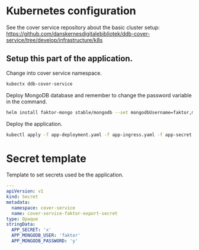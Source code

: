# Kubernetes configuration

See the cover service repository about the basic cluster setup: https://github.com/danskernesdigitalebibliotek/ddb-cover-service/tree/develop/infrastructure/k8s

## Setup this part of the application.
Change into cover service namespace.
```bash
kubectx ddb-cover-service
```

Deploy MongoDB database and remember to change the password variable in the command.
```bash
helm install faktor-mongo stable/mongodb --set mongodbUsername=faktor,mongodbPassword=faktor-1234,mongodbDatabase=faktor
```

Deploy the application.
```bash
kubectl apply -f app-deployment.yaml -f app-ingress.yaml -f app-secret.yaml
```

# Secret template
Template to set secrets used be the application.

```yaml
---
apiVersion: v1
kind: Secret
metadata:
  namespace: cover-service
  name: cover-service-faktor-export-secret
type: Opaque
stringData:
  APP_SECRET: 'x'
  APP_MONGODB_USER: 'faktor'
  APP_MONGODB_PASSWORD: 'y'
```
